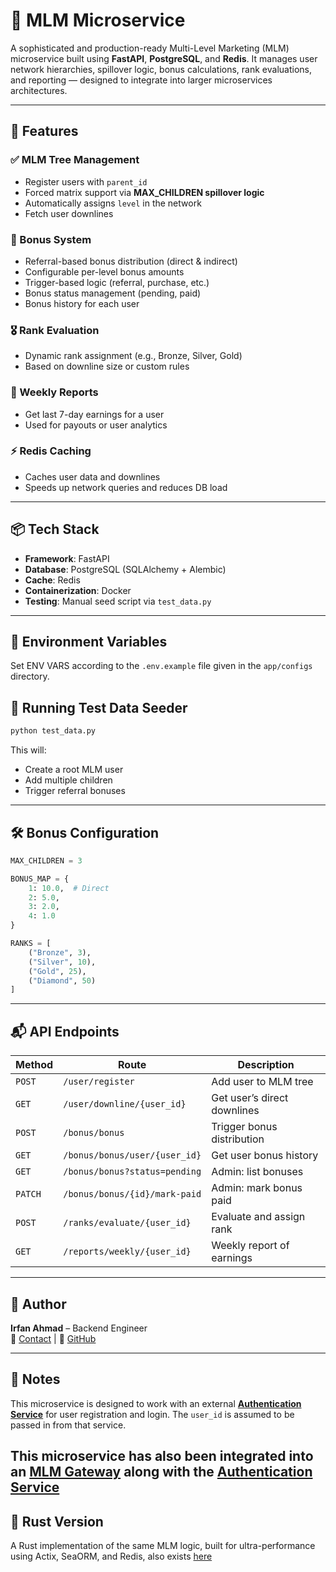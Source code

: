 # 🧩 MLM Microservice

A sophisticated and production-ready Multi-Level Marketing (MLM) microservice built using **FastAPI**, **PostgreSQL**, and **Redis**. It manages user network hierarchies, spillover logic, bonus calculations, rank evaluations, and reporting — designed to integrate into larger microservices architectures.

---

## 🚀 Features

### ✅ MLM Tree Management
- Register users with `parent_id`
- Forced matrix support via **MAX_CHILDREN spillover logic**
- Automatically assigns `level` in the network
- Fetch user downlines

### 💸 Bonus System
- Referral-based bonus distribution (direct & indirect)
- Configurable per-level bonus amounts
- Trigger-based logic (referral, purchase, etc.)
- Bonus status management (pending, paid)
- Bonus history for each user

### 🎖 Rank Evaluation
- Dynamic rank assignment (e.g., Bronze, Silver, Gold)
- Based on downline size or custom rules

### 📅 Weekly Reports
- Get last 7-day earnings for a user
- Used for payouts or user analytics

### ⚡ Redis Caching
- Caches user data and downlines
- Speeds up network queries and reduces DB load

---

## 📦 Tech Stack

- **Framework**: FastAPI
- **Database**: PostgreSQL (SQLAlchemy + Alembic)
- **Cache**: Redis
- **Containerization**: Docker
- **Testing**: Manual seed script via `test_data.py`

---


## 🔐 Environment Variables

Set ENV VARS according to the `.env.example` file given in the `app/configs` directory.

## 🧪 Running Test Data Seeder

```bash
python test_data.py
```

This will:
- Create a root MLM user
- Add multiple children
- Trigger referral bonuses

---

## 🛠️ Bonus Configuration

```python
MAX_CHILDREN = 3

BONUS_MAP = {
    1: 10.0,  # Direct
    2: 5.0,
    3: 2.0,
    4: 1.0
}

RANKS = [
    ("Bronze", 3),
    ("Silver", 10),
    ("Gold", 25),
    ("Diamond", 50)
]
```

---

## 📬 API Endpoints

| Method | Route | Description |
|--------|-------|-------------|
| `POST` | `/user/register` | Add user to MLM tree |
| `GET`  | `/user/downline/{user_id}` | Get user’s direct downlines |
| `POST` | `/bonus/bonus` | Trigger bonus distribution |
| `GET`  | `/bonus/bonus/user/{user_id}` | Get user bonus history |
| `GET`  | `/bonus/bonus?status=pending` | Admin: list bonuses |
| `PATCH`| `/bonus/bonus/{id}/mark-paid` | Admin: mark bonus paid |
| `POST` | `/ranks/evaluate/{user_id}` | Evaluate and assign rank |
| `GET`  | `/reports/weekly/{user_id}` | Weekly report of earnings |

---

## 🧠 Author

**Irfan Ahmad** – Backend Engineer  
📧 [Contact](mailto:irfan.ahmad.mlka@gmail.com) | 🔗 [GitHub](https://github.com/Irfan-Ahmad-byte)

---

## 📌 Notes

This microservice is designed to work with an external **[Authentication Service](https://github.com/irfan-ahmad-byte/jwt_authentication_service.git)** for user registration and login. The `user_id` is assumed to be passed in from that service.

This microservice has also been integrated into an **[MLM Gateway](https://github.com/irfan-ahmad-byte/mlm_demo.git)** along with the **[Authentication Service](https://github.com/irfan-ahmad-byte/jwt_authentication_service.git)**
---

## 🦀 Rust Version

A Rust implementation of the same MLM logic, built for ultra-performance using Actix, SeaORM, and Redis, also exists [here](https://github.com/irfan-ahmad-byte/mlm_service_rust.git)
